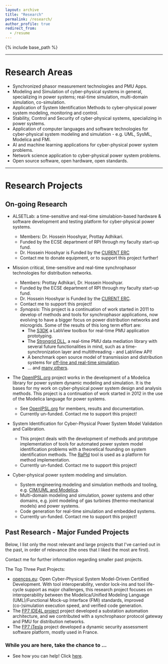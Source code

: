 ```yaml
---
layout: archive
title: "Research"
permalink: /research/
author_profile: true
redirect_from:
  - /resume
---
```

{% include base_path %}

---
# Research Areas

* Synchronized phasor measurement technologies and PMU Apps.
* Modeling and Simulation of cyber-physical systems in general, specializing in power systems; real-time simulation, multi-domain simulation, co-simulation.
* Application of System Identification Methods to cyber-physical power system modeling, monitoring and control.
* Stability, Control and Security of cyber-physical systems, specializing in power systems.
* Application of computer languages and software technologies for cyber-physical system modeling and simulation - e.g. UML, SysML, Modelica and FMI.
* AI and machine learning applications for cyber-physical power system problems.
* Network science application to cyber-physical power system problems.
* Open source software, open hardware, open standards.

---

# Research Projects
## On-going Research  

- ALSETLab: a time-sensitive and real-time simulabion-based hardware & software development and testing platform for cyber-physical power systems.
    - Members: Dr. Hossein Hooshyar, Prottay Adhikari.
    - Funded by the ECSE department of RPI through my faculty start-up fund.
    - Dr. Hossein Hooshyar is Funded by the [CURENT ERC](http://curent.utk.edu/)
    - Contact me to donate equipment, or to support this project further!


- Mission critical, time-sensitive and real-time synchrophasor technologies for distribution networks.
  - Members: Prottay Adhikari, Dr. Hossein Hooshyar.
  - Funded by the ECSE department of RPI through my faculty start-up fund.
  - Dr. Hossein Hooshyar is Funded by the [CURENT ERC](http://curent.utk.edu/).
  - Contact me to support this project!
  - *Synopsis:* This project is a continuation of work started in 2011 to develop of methods and tools for synchrophasor applications, now evolving to have a bigger focus on power distribution networks and microgrids. Some of the results of this long term effort are:
     - The [S3DK](https://github.com/ALSETLab/S3DK-STRONGgrid) a LabView toolbox for real-time PMU application prototyping.
     - The [Strongrid DLL](https://github.com/ALSETLab/S3DK-STRONGgrid), a real-time PMU data mediation library with several future functionalities in mind, such as a time-synchronization layer and multithreading - and LabView API!
     - A benchmark open source model of transmission and distribution systems for [off-line and real-time simulation](https://github.com/ALSETLab/ADN-RT-EMTP-Model).
     - ... and [many others](https://github.com/ALSETLab).


- The [OpenIPSL.org](http://openipsl.org) project works in the development of a Modelica library for power system dynamic modeling and simulation. It is the bases for my work on cyber-physical power system design and analysis methods. This project is a continuation of work started in 2012 in the use of the Modelica language for power systems.
  - See [OpenIPSL.org](http://openipsl.org) for members, results and documentation.
  - Currently un-funded. Contact me to support this project!


- System Identification for Cyber-Physical Power System Model Validation and Calibration.
  - This project deals with the development of methods and prototype implementation of tools for automated power system model identification problems with a theoretical founding on system identification methods. The [RaPId](https://github.com/alSETLab/rapid) tool is used as a platform for method implementation.
  - Currently un-funded. Contact me to support this project!


- Cyber-physical power system modeling and simulation.
  - System engineering modeling and simulation methods and tooling, e.g. [CIM/UML and Modelica](http://ieeexplore.ieee.org/document/8231176/).
  - Multi-domain modeling and simulation, power systems and other domains, e.g. joint modeling of gas turbines (thermo-mechanical models) and power systems.
  - Code generation for real-time simulation and embedded systems.
  - Currently un-funded. Contact me to support this project!  


## Past Research - Major Funded Projects

Below, I list only the most relevant and large projects that I've carried out in the past, in order of relevance (the ones that I liked the most are first).

Contact me for further information regarding smaller past projects.

The Top Three Past Projects:
- [opencps.eu](https://opencps.eu): Open Cyber-Physical System Model-Driven Certified Development. With tool interoperability, vendor lock-ins and tool life-cycle support as major challenges, this research project focuses on interoperability between the Modelica/Unified Modeling Language (UML)/Functional Mock-up Interface (FMI) standards, improved (co-)simulation execution speed, and verified code generation.
- The [FP7 IDE4L project](http://cordis.europa.eu/result/rcn/196576_en.html) project developed a substation automation architecture, and we contributed with a synchrophasor protocol gateway and PMU for distribution networks.
- The [FP7 iTesla](http://cordis.europa.eu/project/rcn/101320_en.html) project developed a dynamic security assessment software platform, mostly used in France.

### While you are here, take the chance to ...
  - See how you can help! Click [here](https://alsetlab.github.io/donate/).
